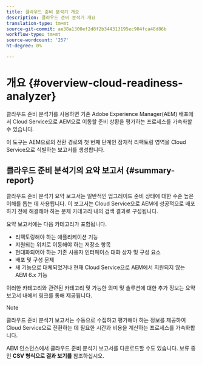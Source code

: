 ```yaml
---
title: 클라우드 준비 분석기 개요
description: 클라우드 준비 분석기 개요
translation-type: tm+mt
source-git-commit: ae38a1300ef2d8f2b344313195ec904fca48d86b
workflow-type: tm+mt
source-wordcount: '257'
ht-degree: 0%

---
```



# 개요 {#overview-cloud-readiness-analyzer}

클라우드 준비 분석기를 사용하면 기존 Adobe Experience Manager(AEM) 배포에서 Cloud Service으로 AEM으로 이동할 준비 상황을 평가하는 프로세스를 가속화할 수 있습니다.

이 도구는 AEM으로의 전환 경로의 첫 번째 단계인 잠재적 리팩토링 영역을 Cloud Service으로 식별하는 보고서를 생성합니다.

## 클라우드 준비 분석기의 요약 보고서 {#summary-report}

클라우드 준비 분석기 요약 보고서는 일반적인 업그레이드 준비 상태에 대한 수준 높은 이해를 돕는 데 사용됩니다. 이 보고서는 Cloud Service으로 AEM에 성공적으로 배포하기 전에 해결해야 하는 문제 카테고리 내의 검색 결과로 구성됩니다.

요약 보고서에는 다음 카테고리가 포함됩니다.

* 리팩토링해야 하는 애플리케이션 기능
* 지원되는 위치로 이동해야 하는 저장소 항목
* 현대화되어야 하는 기존 사용자 인터페이스 대화 상자 및 구성 요소
* 배포 및 구성 문제
* 새 기능으로 대체되었거나 현재 Cloud Service으로 AEM에서 지원되지 않는 AEM 6.x 기능

이러한 카테고리와 관련된 카테고리 및 가능한 의미 및 솔루션에 대한 추가 정보는 요약 보고서 내에서 링크를 통해 제공됩니다.

>[!NOTE]
>클라우드 준비 분석기 보고서는 수동으로 수집하고 평가해야 하는 정보를 제공하여 Cloud Service으로 전환하는 데 필요한 시간과 비용을 계산하는 프로세스를 가속화합니다.

AEM 인스턴스에서 클라우드 준비 분석기 보고서를 다운로드할 수도 있습니다. 보류 중인 **CSV 형식으로 결과 보기를** 참조하십시오.